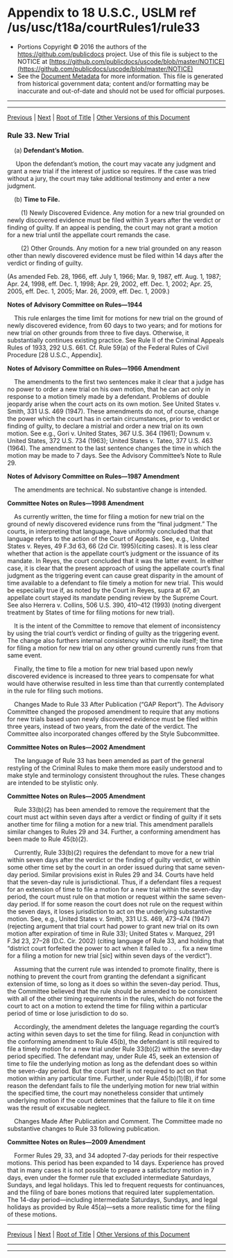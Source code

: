 ---
---

# Appendix to 18 U.S.C., USLM ref /us/usc/t18a/courtRules1/rule33

* Portions Copyright © 2016 the authors of the https://github.com/publicdocs project.
  Use of this file is subject to the NOTICE at [https://github.com/publicdocs/uscode/blob/master/NOTICE](https://github.com/publicdocs/uscode/blob/master/NOTICE)
* See the [Document Metadata](././../../../..//README.md) for more information.
  This file is generated from historical government data; content and/or formatting may be inaccurate and out-of-date and should not be used for official purposes.

----------
----------

[Previous](./../../../..//us/usc/t18a/courtRules1/m__us_usc_t18a_courtRules1_rule32.2.md) | [Next](./../../../..//us/usc/t18a/courtRules1/m__us_usc_t18a_courtRules1_rule34.md) | [Root of Title](./../../../../) | [Other Versions of this Document](https://publicdocs.github.io/go/links?ns=uslm&ref=%2Fus%2Fusc%2Ft18a%2FcourtRules1%2Frule33)

### Rule 33. New Trial

    (a) __Defendant’s Motion.__ 

     Upon the defendant’s motion, the court may vacate any judgment and grant a new trial if the interest of justice so requires. If the case was tried without a jury, the court may take additional testimony and enter a new judgment.

    (b) __Time to File.__ 

        (1) Newly Discovered Evidence. Any motion for a new trial grounded on newly discovered evidence must be filed within 3 years after the verdict or finding of guilty. If an appeal is pending, the court may not grant a motion for a new trial until the appellate court remands the case.

        (2) Other Grounds. Any motion for a new trial grounded on any reason other than newly discovered evidence must be filed within 14 days after the verdict or finding of guilty.

(As amended Feb. 28, 1966, eff. July 1, 1966; Mar. 9, 1987, eff. Aug. 1, 1987; Apr. 24, 1998, eff. Dec. 1, 1998; Apr. 29, 2002, eff. Dec. 1, 2002; Apr. 25, 2005, eff. Dec. 1, 2005; Mar. 26, 2009, eff. Dec. 1, 2009.)

 __Notes of Advisory Committee on Rules—1944__ 

    This rule enlarges the time limit for motions for new trial on the ground of newly discovered evidence, from 60 days to two years; and for motions for new trial on other grounds from three to five days. Otherwise, it substantially continues existing practice. See Rule II of the Criminal Appeals Rules of 1933, 292 U.S. 661. Cf. Rule 59(a) of the Federal Rules of Civil Procedure \[28 U.S.C., Appendix\].

 __Notes of Advisory Committee on Rules—1966 Amendment__ 

    The amendments to the first two sentences make it clear that a judge has no power to order a new trial on his own motion, that he can act only in response to a motion timely made by a defendant. Problems of double jeopardy arise when the court acts on its own motion. See United States v. Smith, 331 U.S. 469 (1947). These amendments do not, of course, change the power which the court has in certain circumstances, prior to verdict or finding of guilty, to declare a mistrial and order a new trial on its own motion. See e.g., Gori v. United States, 367 U.S. 364 (1961); Downum v. United States, 372 U.S. 734 (1963); United States v. Tateo, 377 U.S. 463 (1964). The amendment to the last sentence changes the time in which the motion may be made to 7 days. See the Advisory Committee’s Note to Rule 29.

 __Notes of Advisory Committee on Rules—1987 Amendment__ 

    The amendments are technical. No substantive change is intended.

 __Committee Notes on Rules—1998 Amendment__ 

    As currently written, the time for filing a motion for new trial on the ground of newly discovered evidence runs from the “final judgment.” The courts, in interpreting that language, have uniformly concluded that that language refers to the action of the Court of Appeals. See, e.g., United States v. Reyes, 49 F.3d 63, 66 (2d Cir. 1995)(citing cases). It is less clear whether that action is the appellate court’s judgment or the issuance of its mandate. In Reyes, the court concluded that it was the latter event. In either case, it is clear that the present approach of using the appellate court’s final judgment as the triggering event can cause great disparity in the amount of time available to a defendant to file timely a motion for new trial. This would be especially true if, as noted by the Court in Reyes, supra at 67, an appellate court stayed its mandate pending review by the Supreme Court. See also Herrera v. Collins, 506 U.S. 390, 410–412 (1993) (noting divergent treatment by States of time for filing motions for new trial).

    It is the intent of the Committee to remove that element of inconsistency by using the trial court’s verdict or finding of guilty as the triggering event. The change also furthers internal consistency within the rule itself; the time for filing a motion for new trial on any other ground currently runs from that same event.

    Finally, the time to file a motion for new trial based upon newly discovered evidence is increased to three years to compensate for what would have otherwise resulted in less time than that currently contemplated in the rule for filing such motions.

    Changes Made to Rule 33 After Publication (“GAP Report”). The Advisory Committee changed the proposed amendment to require that any motions for new trials based upon newly discovered evidence must be filed within three years, instead of two years, from the date of the verdict. The Committee also incorporated changes offered by the Style Subcommittee.

 __Committee Notes on Rules—2002 Amendment__ 

    The language of Rule 33 has been amended as part of the general restyling of the Criminal Rules to make them more easily understood and to make style and terminology consistent throughout the rules. These changes are intended to be stylistic only.

 __Committee Notes on Rules—2005 Amendment__ 

    Rule 33(b)(2) has been amended to remove the requirement that the court must act within seven days after a verdict or finding of guilty if it sets another time for filing a motion for a new trial. This amendment parallels similar changes to Rules 29 and 34. Further, a conforming amendment has been made to Rule 45(b)(2).

    Currently, Rule 33(b)(2) requires the defendant to move for a new trial within seven days after the verdict or the finding of guilty verdict, or within some other time set by the court in an order issued during that same seven-day period. Similar provisions exist in Rules 29 and 34. Courts have held that the seven-day rule is jurisdictional. Thus, if a defendant files a request for an extension of time to file a motion for a new trial within the seven-day period, the court must rule on that motion or request within the same seven-day period. If for some reason the court does not rule on the request within the seven days, it loses jurisdiction to act on the underlying substantive motion. See, e.g., United States v. Smith, 331 U.S. 469, 473–474 (1947) (rejecting argument that trial court had power to grant new trial on its own motion after expiration of time in Rule 33); United States v. Marquez, 291 F.3d 23, 27–28 (D.C. Cir. 2002) (citing language of Rule 33, and holding that “district court forfeited the power to act when it failed to . . . fix a new time for a filing a motion for new trial \[sic\] within seven days of the verdict”).

    Assuming that the current rule was intended to promote finality, there is nothing to prevent the court from granting the defendant a significant extension of time, so long as it does so within the seven-day period. Thus, the Committee believed that the rule should be amended to be consistent with all of the other timing requirements in the rules, which do not force the court to act on a motion to extend the time for filing within a particular period of time or lose jurisdiction to do so.

    Accordingly, the amendment deletes the language regarding the court’s acting within seven days to set the time for filing. Read in conjunction with the conforming amendment to Rule 45(b), the defendant is still required to file a timely motion for a new trial under Rule 33(b)(2) within the seven-day period specified. The defendant may, under Rule 45, seek an extension of time to file the underlying motion as long as the defendant does so within the seven-day period. But the court itself is not required to act on that motion within any particular time. Further, under Rule 45(b)(1)(B), if for some reason the defendant fails to file the underlying motion for new trial within the specified time, the court may nonetheless consider that untimely underlying motion if the court determines that the failure to file it on time was the result of excusable neglect.

    Changes Made After Publication and Comment. The Committee made no substantive changes to Rule 33 following publication.

 __Committee Notes on Rules—2009 Amendment__ 

    Former Rules 29, 33, and 34 adopted 7-day periods for their respective motions. This period has been expanded to 14 days. Experience has proved that in many cases it is not possible to prepare a satisfactory motion in 7 days, even under the former rule that excluded intermediate Saturdays, Sundays, and legal holidays. This led to frequent requests for continuances, and the filing of bare bones motions that required later supplementation. The 14-day period—including intermediate Saturdays, Sundays, and legal holidays as provided by Rule 45(a)—sets a more realistic time for the filing of these motions.

----------

[Previous](./../../../..//us/usc/t18a/courtRules1/m__us_usc_t18a_courtRules1_rule32.2.md) | [Next](./../../../..//us/usc/t18a/courtRules1/m__us_usc_t18a_courtRules1_rule34.md) | [Root of Title](./../../../../) | [Other Versions of this Document](https://publicdocs.github.io/go/links?ns=uslm&ref=%2Fus%2Fusc%2Ft18a%2FcourtRules1%2Frule33)

----------
----------




